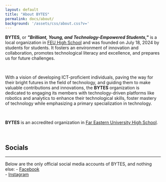 ```yaml
---
layout: default
title: "About BYTES"
permalink: docs/about/
background: '/assets/css/about.css?v='
---
```

**BYTES**, or ***"Brilliant, Young, and Technology-Empowered Students,"*** is a local organization in <a href="{{ site.feu }}" target="_blank">FEU High School</a> and was founded on July 18, 2024 by students for students. It fosters an environment of innovation and collaboration, promotes technological literacy and excellence, and prepares us for future challenges.

<br>

With a vision of developing ICT-proficient individuals, paving the way for their bright futures in the field of technology, and guiding them to make valuable contributions and innovations, the **BYTES** organization is dedicated to engaging its members with technology-driven platforms like robotics and analytics to enhance their technological skills, foster mastery of technology while emphasizing a primary specialization in technology.

<br>

**BYTES** is an accredited organization in <a href="{{ site.feu }}" target="_blank">Far Eastern University High School</a>.

<br>

## Socials
<hr>
Below are the only official social media accounts of BYTES, and nothing else:
-     <a href="{{ site.facebook }}" target="_blank">Facebook</a><br>
-     <a href="{{ site.instagram }}" target="_blank">Instagram</a><br>
